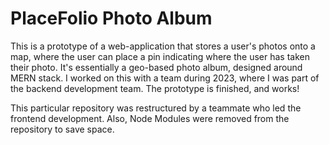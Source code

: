 # PlaceFolio Photo Album
This is a prototype of a web-application that stores a user's photos onto a map, where the user can place a pin indicating where the user has taken their photo. It's essentially a geo-based photo album, designed around MERN stack. I worked on this with a team during 2023, where I was part of the backend development team. The prototype is finished, and works!

This particular repository was restructured by a teammate who led the frontend development. 
Also, Node Modules were removed from the repository to save space.

